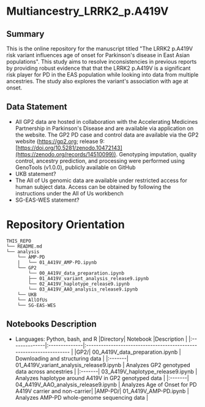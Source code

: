 # Multiancestry_LRRK2_p.A419V


## Summary
This is the online repository for the manuscript titled "The LRRK2 p.A419V risk variant influences age of onset for Parkinson's disease in East Asian populations". This study aims to resolve inconsistencies in previous reports by providing robust evidence that that the LRRK2 p.A419V is a significant risk player for PD in the EAS population while looking into data from multiple ancestries. The study also explores the variant's association with age at onset.

## Data Statement
- All GP2 data are hosted in collaboration with the Accelerating Medicines Partnership in Parkinson's Disease and are available via application on the website. The GP2 PD case and control data are available via the GP2 website (https://gp2.org; release 9: [https://doi.org/10.5281/zenodo.10472143](https://zenodo.org/records/14510099)). Genotyping imputation, quality control, ancestry prediction, and processing were performed using GenoTools (v1.0.0), publicly available on GitHub
- UKB statement?
- The All of Us genomic data are available under restricted access for human subject data. Access can be obtained by following the instructions under the All of Us workbench
- SG-EAS-WES statement?

# Repository Orientation
```
THIS_REPO
└── README.md
└── analysis
    └── AMP-PD
    |   └── 01_A419V_AMP-PD.ipynb    
    └── GP2
        └── 00_A419V_data_preparation.ipynb
        ├── 01_A419V_variant_analysis_release9.ipynb
        └── 02_A419V_haplotype_release9.ipynb
        └── 03_A419V_AAO_analysis_release9.ipynb
    └── UKB
    └── AllOfUs
    └── SG-EAS-WES

```

## Notebooks Description
- Languages: Python, bash, and R
|Directory| Notebook  |Description                                                                       |
|:--------------|:--------------|:-------------------------------------------------------------------       |
|GP2/| 00_A419V_data_preparation.ipynb |  Downloading and structuring data     | 
|:-------| 01_A419V_variant_analysis_release9.ipynb |  Analyzes GP2 genotyped data across ancestries      | 
|:-------| 03_A419V_haplotype_release9.ipynb | Analyzes haplotype around A419V in GP2 genotyped data |
|:-------| 04_A419V_AAO_analysis_release9.ipynb | Analyzes Age of Onset for PD A419V carrier and non-carrier|
|AMP-PD/| 01_A419V_AMP-PD.ipynb | Analyzes AMP-PD whole-genome sequencing data |


